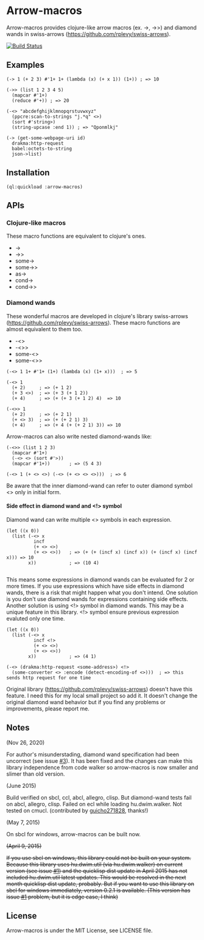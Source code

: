 # Arrow-macros

Arrow-macros provides clojure-like arrow macros (ex. ->, ->>) and diamond wands in swiss-arrows (https://github.com/rplevy/swiss-arrows).

[![Build Status](https://travis-ci.org/hipeta/arrow-macros.svg)](https://travis-ci.org/hipeta/arrow-macros)

## Examples

```
(-> 1 (+ 2 3) #'1+ 1+ (lambda (x) (+ x 1)) (1+)) ; => 10
```

```
(->> (list 1 2 3 4 5)
  (mapcar #'1+)
  (reduce #'+)) ; => 20
```

```
(-<> "abcdefghijklmnopqrstuvwxyz"
  (ppcre:scan-to-strings "j.*q" <>)
  (sort #'string>)
  (string-upcase :end 1)) ; => "Qponmlkj"
```

```
(-> (get-some-webpage-uri id)
  drakma:http-request
  babel:octets-to-string
  json->list)
```

## Installation

```
(ql:quickload :arrow-macros)
```

## APIs

### Clojure-like macros

These macro functions are equivalent to clojure's ones.

- ->
- ->>
- some->
- some->>
- as->
- cond->
- cond->>

### Diamond wands

These wonderful macros are developed in clojure's library swiss-arrows (https://github.com/rplevy/swiss-arrows).
These macro functions are almost equivalent to them too.

- -<>
- -<>>
- some-<>
- some-<>>


```
(-<> 1 1+ #'1+ (1+) (lambda (x) (1+ x)))  ; => 5
```

```
(-<> 1
  (+ 2)     ; => (+ 1 2)
  (+ 3 <>)  ; => (+ 3 (+ 1 2))
  (+ 4)     ; => (+ (+ 3 (+ 1 2) 4)  => 10
```

```
(-<>> 1
  (+ 2)     ; => (+ 2 1)
  (+ <> 3)  ; => (+ (+ 2 1) 3)
  (+ 4)     ; => (+ 4 (+ (+ 2 1) 3)) => 10
```

Arrow-macros can also write nested diamond-wands like:

```
(-<>> (list 1 2 3)
  (mapcar #'1+)
  (-<> <> (sort #'>))
  (mapcar #'1+))       ; => (5 4 3)
```

```
(-<> 1 (+ <> <>) (-<> (+ <> <> <>)))  ; => 6
```

Be aware that the inner diamond-wand can refer to outer diamond symbol <> only in initial form.

#### Side effect in diamond wand and <!> symbol

Diamond wand can write multiple <> symbols in each expression.

```
(let ((x 0))
  (list (-<> x
          incf
          (+ <> <>)
          (+ <> <>))   ; => (+ (+ (incf x) (incf x)) (+ (incf x) (incf x))) => 10
        x))            ; => (10 4)
        
```

This means some expressions in diamond wands can be evaluated for 2 or more times.
If you use expressions which have side effects in diamond wands, there is a risk that might happen what you don't intend.
One solution is you don't use diamond wands for expressions containing side effects.
Another solution is using <!> symbol in diamond wands.
This may be a unique feature in this library. <!> symbol ensure previous expression evaluted only one time.

```
(let ((x 0))
  (list (-<> x
          incf <!>
          (+ <> <>)
          (+ <> <>))
        x))            ; => (4 1)

(-<> (drakma:http-request <some-address>) <!>
  (some-converter <> :encode (detect-encoding-of <>)))  ; => this sends http request for one time

```
Original library (https://github.com/rplevy/swiss-arrows) doesn't have this feature. I need this for my local small project so add it. It doesn't change the original diamond wand behavior but if you find any problems or improvements, please report me.


## Notes

(Nov 26, 2020)

For author's misunderstading, diamond wand specification had been uncorrect (see issue <a href='https://github.com/hipeta/arrow-macros/issues/3'>#3</a>).
It has been fixed and the changes can make this library independence from code walker so arrow-macros is now smaller and slimer than old version.


(June 2015)

Build verified on sbcl, ccl, abcl, allegro, clisp.
But diamond-wand tests fail on abcl, allegro, clisp.
Failed on ecl while loading hu.dwim.walker.
Not tested on cmucl.
(contributed by [guicho271828](https://github.com/guicho271828), thanks!)

(May 7, 2015)

On sbcl for windows, arrow-macros can be built now.

<del>
<p>(April 9, 2015)</p>

<p>If you use sbcl on windows, this library could not be built on your system.
Because this library uses hu.dwim.util (via hu.dwim.walker) on current version (see issue <a href='https://github.com/hipeta/arrow-macros/issues/1'>#1</a>) and the quicklisp dist update in April 2015 has not included hu.dwim.util latest updates.
This would be resolved in the next month quicklisp dist update, probably.
But if you want to use this library on sbcl for windows immediately, version 0.2.1 is available. (This version has issue <a href='https://github.com/hipeta/arrow-macros/issues/1'>#1</a> problem, but it is edge case, I think)</p>
</del>

## License

Arrow-macros is under the MIT License, see LICENSE file.
